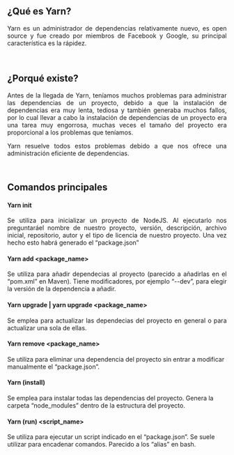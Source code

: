 <h2 class="western" align="left">¿Qué es Yarn?</h2>
<p align="justify">	Yarn
es un administrador de dependencias relativamente nuevo, es open
source y fue creado por miembros de Facebook y Google, su principal
característica es la rápidez.</p>
<p align="justify"><br/>

</p>
<h2 class="western" align="left">¿Porqué existe?</h2>
<p align="justify">	Antes
de la llegada de Yarn, teníamos muchos problemas para administrar
las dependencias de un proyecto, debido a que la instalación de
dependencias era muy lenta, tediosa y también generaba muchos
fallos, por lo cual llevar a cabo la instalación de dependencias de
un proyecto era una tarea muy engorrosa, muchas veces el tamaño del
proyecto era proporcional a los problemas que teníamos.</p>
<p align="justify">	Yarn
resuelve todos estos problemas debido a que nos ofrece una
administración eficiente de dependencias.</p>
<p style="margin-bottom: 0cm; line-height: 100%"><br/>

</p>
<h2 class="western" align="left">Comandos principales</h2>
<h4 class="western">Yarn init</h4>
<p align="justify">	Se utiliza para inicializar un proyecto de
NodeJS. Al ejecutarlo nos preguntaráel nombre de nuestro proyecto,
versión, descripción, archivo inicial, repositorio, autor y el tipo
de licencia de nuestro proyecto. Una vez hecho esto habrá generado
el “package.json”</p>
<h4 class="western">Yarn add &lt;package_name&gt;</h4>
<p align="justify">	Se utiliza para añadir dependecias al proyecto
(parecido a añadirlas en el “pom.xml” en Maven). Tiene
modificadores, por ejemplo “--dev”, para elegir la versión de la
dependencia a añadir.</p>
<h4 class="western">Yarn upgrade | yarn upgrade &lt;package_name&gt;</h4>
<p align="justify">	Se emplea para actualizar las dependecias del
proyecto en general o para actualizar una sola de ellas.</p>
<h4 class="western">Yarn remove &lt;package_name&gt;</h4>
<p>	Se utiliza para eliminar una dependencia del proyecto sin entrar
a modificar manualmente el “package.json”.</p>
<h4 class="western">Yarn (install)</h4>
<p>	Se emplea para instalar todas las dependencias del proyecto.
Genera la carpeta “node_modules” dentro de la estructura del
proyecto.</p>
<h4 class="western">Yarn (run) &lt;<span style="text-decoration: none">script_name</span>&gt;</h4>
<p>	Se utiliza para ejecutar un script indicado en el “package.json”.
Se suele utilizar para encadenar comandos. Parecido a los “alias”
en bash.</p>